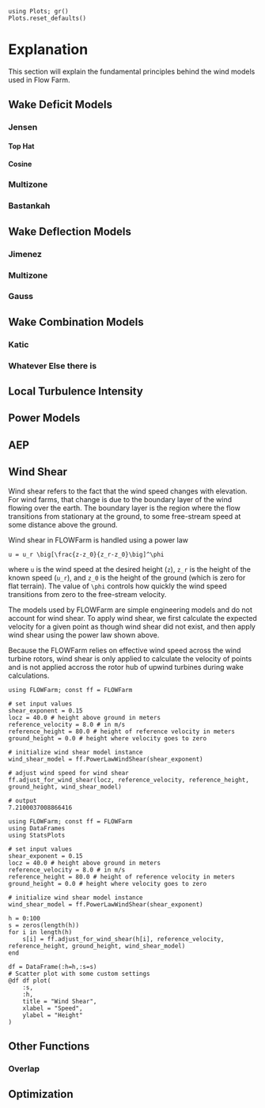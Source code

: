 ```@setup index
using Plots; gr()
Plots.reset_defaults()
```

# Explanation
This section will explain the fundamental principles behind the wind models used in Flow Farm.

## Wake Deficit Models
### Jensen
#### Top Hat
#### Cosine
### Multizone
### Bastankah

## Wake Deflection Models
### Jimenez 
### Multizone
### Gauss

## Wake Combination Models
### Katic
### Whatever Else there is 

## Local Turbulence Intensity

## Power Models

## AEP

## Wind Shear
Wind shear refers to the fact that the wind speed changes with elevation. For wind farms, that change is due to the boundary layer of the wind flowing over the earth. The boundary layer is the region where the flow transitions from stationary at the ground, to some free-stream speed at some distance above the ground. 

Wind shear in FLOWFarm is handled using a power law

``u = u_r \big[\frac{z-z_0}{z_r-z_0}\big]^\phi``

where ``u`` is the wind speed at the desired height (``z``), ``z_r`` is the height of the known speed (``u_r``), and ``z_0`` is the height of the ground (which is zero for flat terrain). The value of ``\phi`` controls how quickly the wind speed transitions from zero to the free-stream velocity.

The models used by FLOWFarm are simple engineering models and do not account for wind shear. To apply wind shear, we first calculate the expected velocity for a given point as though wind shear did not exist, and then apply wind shear using the power law shown above. 

Because the FLOWFarm relies on effective wind speed across the wind turbine rotors, wind shear is only applied to calculate the velocity of points and is not applied accross the rotor hub of upwind turbines during wake calculations.

```jldoctest
using FLOWFarm; const ff = FLOWFarm

# set input values
shear_exponent = 0.15
locz = 40.0 # height above ground in meters
reference_velocity = 8.0 # in m/s
reference_height = 80.0 # height of reference velocity in meters
ground_height = 0.0 # height where velocity goes to zero

# initialize wind shear model instance
wind_shear_model = ff.PowerLawWindShear(shear_exponent)

# adjust wind speed for wind shear
ff.adjust_for_wind_shear(locz, reference_velocity, reference_height, ground_height, wind_shear_model)

# output
7.2100037008866416
```

```@example index
using FLOWFarm; const ff = FLOWFarm
using DataFrames
using StatsPlots

# set input values
shear_exponent = 0.15
locz = 40.0 # height above ground in meters
reference_velocity = 8.0 # in m/s
reference_height = 80.0 # height of reference velocity in meters
ground_height = 0.0 # height where velocity goes to zero

# initialize wind shear model instance
wind_shear_model = ff.PowerLawWindShear(shear_exponent)

h = 0:100
s = zeros(length(h))
for i in length(h)
    s[i] = ff.adjust_for_wind_shear(h[i], reference_velocity, reference_height, ground_height, wind_shear_model)
end

df = DataFrame(:h=h,:s=s)
# Scatter plot with some custom settings
@df df plot(
    :s,
    :h,
    title = "Wind Shear",
    xlabel = "Speed",
    ylabel = "Height"
)
```

## Other Functions
### Overlap 

## Optimization
